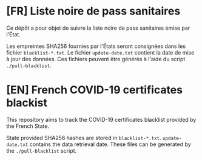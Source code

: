 [FR] Liste noire de pass sanitaires
====================================

Ce dépôt a pour objet de suivre la liste noire de pass sanitaires émise par l'État.

Les empreintes SHA256 fournies par l'États seront consignées dans les fichier `blacklist-*.txt`.
Le fichier `update-date.txt` contient la date de mise à jour des données.
Ces fichiers peuvent être générés à l'aide du script `./pull-blacklist`.

[EN] French COVID-19 certificates blackist
===========================================

This repository aims to track the COVID-19 certificates blacklist provided by the French State.

State provided SHA256 hashes are stored in `blacklist-*.txt`.
`update-date.txt` contains the data retrieval date.
These files can be generated by the `./pull-blacklist` script.
